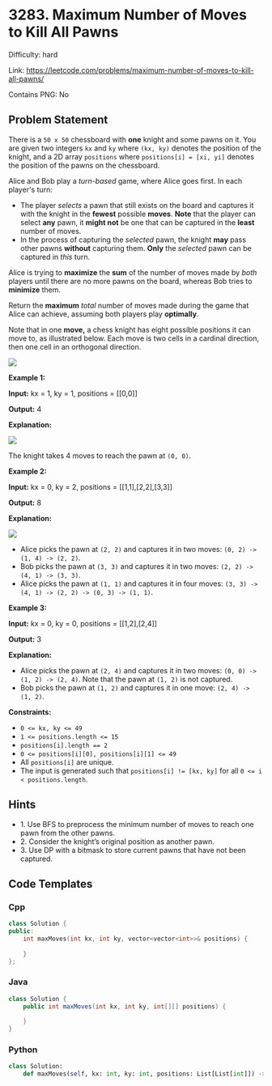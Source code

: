 # 3283. Maximum Number of Moves to Kill All Pawns

Difficulty: hard

Link: https://leetcode.com/problems/maximum-number-of-moves-to-kill-all-pawns/

Contains PNG: No

## Problem Statement

There is a `50 x 50` chessboard with **one** knight and some pawns on it. You are given two integers `kx` and `ky` where `(kx, ky)` denotes the position of the knight, and a 2D array `positions` where `positions[i] = [xi, yi]` denotes the position of the pawns on the chessboard.

Alice and Bob play a *turn\-based* game, where Alice goes first. In each player's turn:

* The player *selects* a pawn that still exists on the board and captures it with the knight in the **fewest** possible **moves**. **Note** that the player can select **any** pawn, it **might not** be one that can be captured in the **least** number of moves.
* In the process of capturing the *selected* pawn, the knight **may** pass other pawns **without** capturing them. **Only** the *selected* pawn can be captured in *this* turn.

Alice is trying to **maximize** the **sum** of the number of moves made by *both* players until there are no more pawns on the board, whereas Bob tries to **minimize** them.

Return the **maximum** *total* number of moves made during the game that Alice can achieve, assuming both players play **optimally**.

Note that in one **move,** a chess knight has eight possible positions it can move to, as illustrated below. Each move is two cells in a cardinal direction, then one cell in an orthogonal direction.

![](https://assets.leetcode.com/uploads/2024/08/01/chess_knight.jpg)

**Example 1:**

**Input:** kx \= 1, ky \= 1, positions \= \[\[0,0]]

**Output:** 4

**Explanation:**

![](https://assets.leetcode.com/uploads/2024/08/16/gif3.gif)

The knight takes 4 moves to reach the pawn at `(0, 0)`.

**Example 2:**

**Input:** kx \= 0, ky \= 2, positions \= \[\[1,1],\[2,2],\[3,3]]

**Output:** 8

**Explanation:**

**![](https://assets.leetcode.com/uploads/2024/08/16/gif4.gif)**

* Alice picks the pawn at `(2, 2)` and captures it in two moves: `(0, 2) -> (1, 4) -> (2, 2)`.
* Bob picks the pawn at `(3, 3)` and captures it in two moves: `(2, 2) -> (4, 1) -> (3, 3)`.
* Alice picks the pawn at `(1, 1)` and captures it in four moves: `(3, 3) -> (4, 1) -> (2, 2) -> (0, 3) -> (1, 1)`.

**Example 3:**

**Input:** kx \= 0, ky \= 0, positions \= \[\[1,2],\[2,4]]

**Output:** 3

**Explanation:**

* Alice picks the pawn at `(2, 4)` and captures it in two moves: `(0, 0) -> (1, 2) -> (2, 4)`. Note that the pawn at `(1, 2)` is not captured.
* Bob picks the pawn at `(1, 2)` and captures it in one move: `(2, 4) -> (1, 2)`.

**Constraints:**

* `0 <= kx, ky <= 49`
* `1 <= positions.length <= 15`
* `positions[i].length == 2`
* `0 <= positions[i][0], positions[i][1] <= 49`
* All `positions[i]` are unique.
* The input is generated such that `positions[i] != [kx, ky]` for all `0 <= i < positions.length`.

## Hints

- 1\. Use BFS to preprocess the minimum number of moves to reach one pawn from the other pawns.
- 2\. Consider the knight’s original position as another pawn.
- 3\. Use DP with a bitmask to store current pawns that have not been captured.

## Code Templates

### Cpp
```cpp
class Solution {
public:
    int maxMoves(int kx, int ky, vector<vector<int>>& positions) {
        
    }
};
```

### Java
```java
class Solution {
    public int maxMoves(int kx, int ky, int[][] positions) {
        
    }
}
```

### Python
```python
class Solution:
    def maxMoves(self, kx: int, ky: int, positions: List[List[int]]) -> int:
        
```

